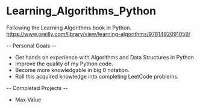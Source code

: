 # Learning_Algorithms_Python
Following the Learning Algorithms book in Python. 
https://www.oreilly.com/library/view/learning-algorithms/9781492091059/

-- Personal Goals --
- Get hands on experience with Algorithms and Data Structures in Python
- Improve the quality of my Python code.
- Become more knowledgable in big 0 notation. 
- Roll this acquired knowledge into completing LeetCode problems.

-- Completed Projects --
- Max Value
